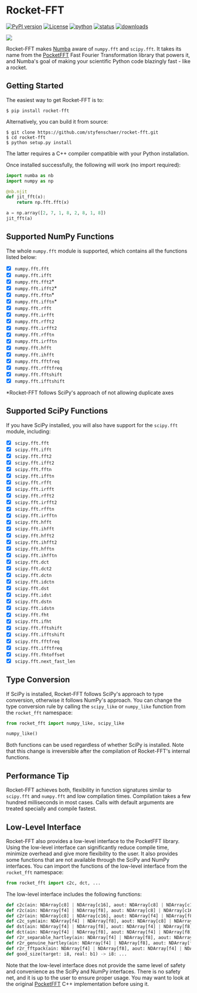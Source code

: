 # Rocket-FFT
[![PyPI version](https://img.shields.io/pypi/v/rocket-fft?color=%2376519B)](https://pypi.org/project/rocket-fft/)
[![License](https://img.shields.io/pypi/l/rocket-fft?color=%2376519B)](https://opensource.org/licenses/BSD-3-Clause)
[![python](https://img.shields.io/pypi/pyversions/rocket-fft?color=%2376519B)](https://pypi.org/project/rocket-fft/)
[![status](https://img.shields.io/pypi/status/rocket-fft?color=%2376519B)](https://pypi.org/project/rocket-fft/)
[![downloads](https://img.shields.io/pypi/dm/rocket-fft?color=%2376519B)](https://pypi.org/project/rocket-fft/)

![](https://raw.githubusercontent.com/styfenschaer/rocket-fft/release0.1.5/assets/fourier.gif)

Rocket-FFT makes [Numba](https://numba.pydata.org/) aware of `numpy.fft` and `scipy.fft`. It takes its name from the [PocketFFT](https://github.com/hayguen/pocketfft) Fast Fourier Transformation library that powers it, and Numba's goal of making your scientific Python code blazingly fast - like a rocket. 

## Getting Started
The easiest way to get Rocket-FFT is to:
```
$ pip install rocket-fft
```
Alternatively, you can build it from source:
```
$ git clone https://github.com/styfenschaer/rocket-fft.git
$ cd rocket-fft
$ python setup.py install
``` 
The latter requires a C++ compiler compatible with your Python installation.

Once installed successfully, the following will work (no import required):
```python
import numba as nb
import numpy as np

@nb.njit
def jit_fft(x):
    return np.fft.fft(x)

a = np.array([2, 7, 1, 8, 2, 8, 1, 8])
jit_fft(a)
```

## Supported NumPy Functions
The whole `numpy.fft` module is supported, which contains all the functions listed below:
- [x] `numpy.fft.fft`
- [x] `numpy.fft.ifft`
- [x] `numpy.fft.fft2`*
- [x] `numpy.fft.ifft2`*
- [x] `numpy.fft.fftn`*
- [x] `numpy.fft.ifftn`*
- [x] `numpy.fft.rfft`
- [x] `numpy.fft.irfft`
- [x] `numpy.fft.rfft2`
- [x] `numpy.fft.irfft2`
- [x] `numpy.fft.rfftn`
- [x] `numpy.fft.irfftn`
- [x] `numpy.fft.hfft`
- [x] `numpy.fft.ihfft`
- [x] `numpy.fft.fftfreq`
- [x] `numpy.fft.rfftfreq`
- [x] `numpy.fft.fftshift`
- [x] `numpy.fft.ifftshift`

\*Rocket-FFT follows SciPy's approach of not allowing duplicate axes

## Supported SciPy Functions
If you have SciPy installed, you will also have support for the `scipy.fft` module, including:
- [x] `scipy.fft.fft`
- [x] `scipy.fft.ifft`
- [x] `scipy.fft.fft2`
- [x] `scipy.fft.ifft2`
- [x] `scipy.fft.fftn`
- [x] `scipy.fft.ifftn`
- [x] `scipy.fft.rfft`
- [x] `scipy.fft.irfft`
- [x] `scipy.fft.rfft2`
- [x] `scipy.fft.irfft2`
- [x] `scipy.fft.rfftn`
- [x] `scipy.fft.irfftn`
- [x] `scipy.fft.hfft`
- [x] `scipy.fft.ihfft`
- [x] `scipy.fft.hfft2`
- [x] `scipy.fft.ihfft2`
- [x] `scipy.fft.hfftn`
- [x] `scipy.fft.ihfftn`
- [x] `scipy.fft.dct`
- [x] `scipy.fft.dct2`
- [x] `scipy.fft.dctn`
- [x] `scipy.fft.idctn`
- [x] `scipy.fft.dst`
- [x] `scipy.fft.idst`
- [x] `scipy.fft.dstn`
- [x] `scipy.fft.idstn`
- [x] `scipy.fft.fht`
- [x] `scipy.fft.ifht`
- [x] `scipy.fft.fftshift`
- [x] `scipy.fft.ifftshift`
- [x] `scipy.fft.fftfreq`
- [x] `scipy.fft.ifftfreq`
- [x] `scipy.fft.fhtoffset`
- [x] `scipy.fft.next_fast_len`

## Type Conversion
If SciPy is installed, Rocket-FFT follows SciPy's approach to type conversion, otherwise it follows NumPy's approach. 
You can change the type conversion rule by calling the `scipy_like` or `numpy_like` function from the `rocket_fft` namespace:
```python
from rocket_fft import numpy_like, scipy_like

numpy_like()
```
Both functions can be used regardless of whether SciPy is installed.
Note that this change is irreversible after the compilation of Rocket-FFT's internal functions.

## Performance Tip
Rocket-FFT achieves both, flexibility in function signatures similar to `scipy.fft` and `numpy.fft` and low compilation times.
Compilation takes a few hundred milliseconds in most cases. Calls with default arguments are treated specially and compile fastest.

## Low-Level Interface
Rocket-FFT also provides a low-level interface to the PocketFFT library. Using the low-level interface can significantly reduce compile time, minimize overhead and give more flexibility to the user. It also provides some functions that are not available through the SciPy and NumPy interfaces. You can import the functions of the low-level interface from the `rocket_fft` namespace:
```python
from rocket_fft import c2c, dct, ...
```
The low-level interface includes the following functions:
```python
def c2c(ain: NDArray[c8] | NDArray[c16], aout: NDArray[c8] | NDArray[c16], axes: NDArray[i8], forward: b1, fct: f4 | f8, nthreads: i8) -> None: ...
def r2c(ain: NDArray[f4] | NDArray[f8], aout: NDArray[c8] | NDArray[c16], axes: NDArray[i8], forward: b1, fct: f4 | f8, nthreads: i8) -> None: ...
def c2r(ain: NDArray[c8] | NDArray[c16], aout: NDArray[f4] | NDArray[f8], axes: NDArray[i8], forward: b1, fct: f4 | f8, nthreads: i8) -> None: ...
def c2c_sym(ain: NDArray[f4] | NDArray[f8], aout: NDArray[c8] | NDArray[c16], axes: NDArray[i8], forward: b1, fct: f4 | f8, nthreads: i8) -> None: ...
def dst(ain: NDArray[f4] | NDArray[f8], aout: NDArray[f4] | NDArray[f8], axes: NDArray[i8], type: i8, fct: f4 | f8, ortho: b1, nthreads: i8) -> None: ...
def dct(ain: NDArray[f4] | NDArray[f8], aout: NDArray[f4] | NDArray[f8], axes: NDArray[i8], type: i8, fct: f4 | f8, ortho: b1, nthreads: i8) -> None: ...
def r2r_separable_hartley(ain: NDArray[f4] | NDArray[f8], aout: NDArray[f4] | NDArray[f8], axes: NDArray[i8], fct: f4 | f8, nthreads: i8) -> None: ...
def r2r_genuine_hartley(ain: NDArray[f4] | NDArray[f8], aout: NDArray[f4] | NDArray[f8], axes: NDArray[i8], fct: f4 | f8, nthreads: i8) -> None: ...
def r2r_fftpack(ain: NDArray[f4] | NDArray[f8], aout: NDArray[f4] | NDArray[f8], axes: NDArray[i8], real2hermitian: b1, forward: b1, fct: f4 | f8, nthreads: i8) -> None: ...
def good_size(target: i8, real: b1) -> i8: ...
```
Note that the low-level interface does not provide the same level of safety and convenience as the SciPy and NumPy interfaces. There is no safety net, and it is up to the user to ensure proper usage. You may want to look at the original [PocketFFT](https://github.com/hayguen/pocketfft) C++ implementation before using it.